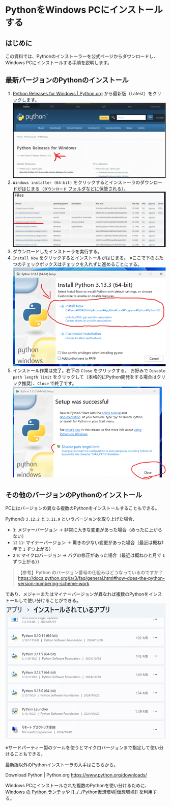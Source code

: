# PythonをWindows PCにインストールする

## はじめに

この資料では、Pythonのインストーラーを公式ページからダウンロードし、Windows PCにインストールする手順を説明します。

## 最新バージョンのPythonのインストール

1. [Python Releases for Windows | Python.org](https://www.python.org/downloads/windows/) から最新版（Latest）をクリックします。
    ![](../../attachments/Pasted%20image%2020250507113416.png)
2. `Windows installer (64-bit)` をクリックするとインストーラのダウンロードがはじまる（`ダウンロード` フォルダなどに保管される）。
    ![](../../attachments/Pasted%20image%2020250507113650.png)
3. ダウンロードしたインストーラを実行する。
4. `Install Now` をクリックするとインストールがはじまる。
    ※ここで下のふたつのチェックボックスはチェックを入れずに進めることにする。    
    ![](../../attachments/Pasted%20image%2020250507113722.png)
5. インストール作業は完了。右下の `Close` をクリックする。
    お好みで `Disable path length limit` をクリックして（本格的にPython開発をする場合はクリック推奨）、`Close` で終了です。
    ![](../../attachments/Pasted%20image%2020250507113744.png)

## その他のバージョンのPythonのインストール

PCにはバージョンの異なる複数のPythonをインストールすることもできる。

Pythonの `3.12.2` と `3.11.9` というバージョンを取り上げた場合、

- `3`: メジャーバージョン → 非常に大きな変更があった場合（めったに上がらない）
- `12` `11`: マイナーバージョン → 驚きの少ない変更があった場合（最近は概ね1年で `1` ずつ上がる）
- `2` `9`: マイクロバージョン → バグの修正があった場合（最近は概ねひと月で `1` ずつ上がる））

>【参考】Python のバージョン番号の仕組みはどうなっているのですか？
> https://docs.python.org/ja/3/faq/general.html#how-does-the-python-version-numbering-scheme-work

であり、メジャーまたはマイナーバージョンが異なれば複数のPythonをインストールして使い分けることができる。
![](../../attachments/Pasted%20image%2020250507113810.png)

※サードパーティー製のツールを使うとマイクロバージョンまで指定して使い分けることもできる。

最新版以外のPythonインストーラの入手はこちらから。

Download Python | Python.org
https://www.python.org/downloads/

Windows PCにインストールされた複数のPythonを使い分けるために、[Windows の Python ランチャ](https://docs.python.org/ja/3/using/windows.html#launcher)や [[../../Python仮想環境|仮想環境]] を利用する。
